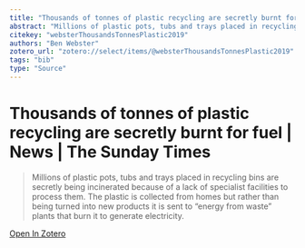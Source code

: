 ```yaml
---
title: "Thousands of tonnes of plastic recycling are secretly burnt for fuel | News | The Sunday Times"
abstract: "Millions of plastic pots, tubs and trays placed in recycling bins are secretly being incinerated because of a lack of specialist facilities to process them. The plastic is collected from homes but rather than being turned into new products it is sent to “energy from waste” plants that burn it to generate electricity."
citekey: "websterThousandsTonnesPlastic2019"
authors: "Ben Webster"
zotero_url: "zotero://select/items/@websterThousandsTonnesPlastic2019"
tags: "bib"
type: "Source"
---
```


# Thousands of tonnes of plastic recycling are secretly burnt for fuel | News | The Sunday Times 
> Millions of plastic pots, tubs and trays placed in recycling bins are secretly being incinerated because of a lack of specialist facilities to process them. The plastic is collected from homes but rather than being turned into new products it is sent to “energy from waste” plants that burn it to generate electricity.

[Open In Zotero](zotero://select/items/@websterThousandsTonnesPlastic2019)